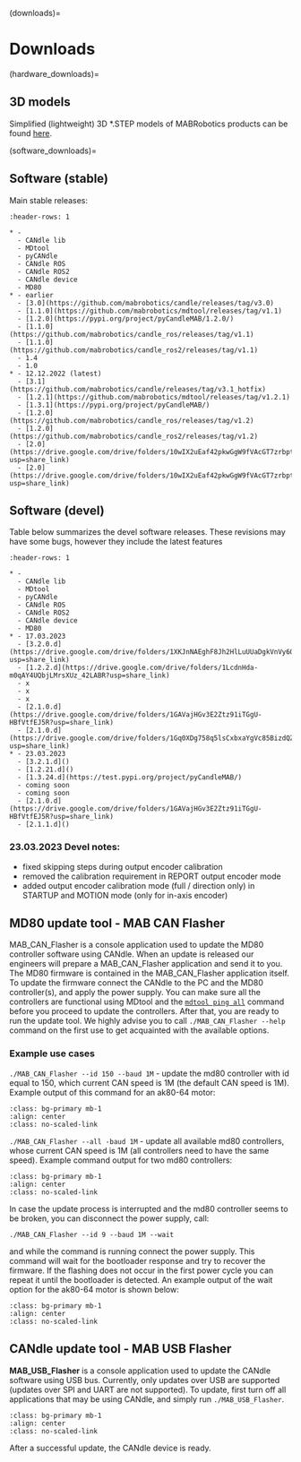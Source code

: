 (downloads)=
# Downloads

(hardware_downloads)=
## 3D models

Simplified (lightweight) 3D *.STEP models of MABRobotics products can be found [here](https://drive.google.com/drive/folders/1HMs3-LDdo9Fq8obLJfhrmhvfJQhLiTa4?usp=sharing).

(software_downloads)=
## Software (stable)

Main stable releases:

```{list-table} 
:header-rows: 1

* - 
  - CANdle lib
  - MDtool
  - pyCANdle
  - CANdle ROS
  - CANdle ROS2
  - CANdle device
  - MD80
* - earlier
  - [3.0](https://github.com/mabrobotics/candle/releases/tag/v3.0)
  - [1.1.0](https://github.com/mabrobotics/mdtool/releases/tag/v1.1)
  - [1.2.0](https://pypi.org/project/pyCandleMAB/1.2.0/)
  - [1.1.0](https://github.com/mabrobotics/candle_ros/releases/tag/v1.1)
  - [1.1.0](https://github.com/mabrobotics/candle_ros2/releases/tag/v1.1)
  - 1.4
  - 1.0
* - 12.12.2022 (latest)
  - [3.1](https://github.com/mabrobotics/candle/releases/tag/v3.1_hotfix)
  - [1.2.1](https://github.com/mabrobotics/mdtool/releases/tag/v1.2.1)
  - [1.3.1](https://pypi.org/project/pyCandleMAB/)
  - [1.2.0](https://github.com/mabrobotics/candle_ros/releases/tag/v1.2)
  - [1.2.0](https://github.com/mabrobotics/candle_ros2/releases/tag/v1.2)
  - [2.0](https://drive.google.com/drive/folders/10wIX2uEaf42pkwGgW9fVAcGT7zrbptN9?usp=share_link)
  - [2.0](https://drive.google.com/drive/folders/10wIX2uEaf42pkwGgW9fVAcGT7zrbptN9?usp=share_link)
```

## Software (devel)

Table below summarizes the devel software releases. These revisions may have some bugs, however they include the latest features

```{list-table} 
:header-rows: 1

* - 
  - CANdle lib
  - MDtool
  - pyCANdle
  - CANdle ROS
  - CANdle ROS2
  - CANdle device
  - MD80
* - 17.03.2023
  - [3.2.0.d](https://drive.google.com/drive/folders/1XKJnNAEghF8Jh2HlLuUUaDgkVnVy6OfJ?usp=share_link)
  - [1.2.2.d](https://drive.google.com/drive/folders/1LcdnHda-m0qAY4UQbjLMrsXUz_42LABR?usp=share_link)
  - x
  - x
  - x
  - [2.1.0.d](https://drive.google.com/drive/folders/1GAVajHGv3E2Ztz91iTGgU-HBfVtfEJ5R?usp=share_link)
  - [2.1.0.d](https://drive.google.com/drive/folders/1Gq0XDg758q5lsCxbxaYgVc85BizdQZzE?usp=share_link)
* - 23.03.2023
  - [3.2.1.d]()
  - [1.2.21.d]()
  - [1.3.24.d](https://test.pypi.org/project/pyCandleMAB/)
  - coming soon
  - coming soon
  - [2.1.0.d](https://drive.google.com/drive/folders/1GAVajHGv3E2Ztz91iTGgU-HBfVtfEJ5R?usp=share_link)
  - [2.1.1.d]()
```

### 23.03.2023 Devel notes:
- fixed skipping steps during output encoder calibration
- removed the calibration requirement in REPORT output encoder mode 
- added output encoder calibration mode (full / direction only) in STARTUP and MOTION mode (only for in-axis encoder)


## MD80 update tool - MAB CAN Flasher 

MAB_CAN_Flasher is a console application used to update the MD80 controller software using CANdle. When an update is released our engineers will prepare a MAB_CAN_Flasher application and send it to you. The MD80 firmware is contained in the MAB_CAN_Flasher application itself. To update the firmware connect the CANdle to the PC and the MD80 controller(s), and apply the power supply. You can make sure all the controllers are functional using MDtool and the [`mdtool ping all`](mdtool_ping) command before you proceed to update the controllers. After that, you are ready to run the update tool. We highly advise you to call `./MAB_CAN_Flasher --help` command on the first use to get acquainted with the available options.

### Example use cases 
`./MAB_CAN_Flasher --id 150 --baud 1M` - update the md80 controller with id equal to 150, which current CAN speed is 1M (the default CAN speed is 1M). Example output of this command for an ak80-64 motor:

```{figure} images/flashing1.png
:class: bg-primary mb-1
:align: center
:class: no-scaled-link
```
`./MAB_CAN_Flasher --all -baud 1M` - update all available md80 controllers, whose current CAN speed is 1M (all controllers need to have the same speed). Example command output for two md80 controllers:

```{figure} images/flashing2.png
:class: bg-primary mb-1
:align: center
:class: no-scaled-link
```

In case the update process is interrupted and the md80 controller seems to be broken, you can disconnect the power supply, call:
```
./MAB_CAN_Flasher --id 9 --baud 1M --wait 
```
and while the command is running connect the power supply. This command will wait for the bootloader response and try to recover the firmware. If the flashing does not occur in the first power cycle you can repeat it until the bootloader is detected. An example output of the wait option for the ak80-64 motor is shown below:

```{figure} images/flashing3_wait.png
:class: bg-primary mb-1
:align: center
:class: no-scaled-link
```

## CANdle update tool - MAB USB Flasher

**MAB_USB_Flasher** is a console application used to update the CANdle software using USB bus. Currently, only updates over USB are supported (updates over SPI and UART are not supported). To update, first turn off all applications that may be using CANdle, and simply run `./MAB_USB_Flasher`.

```{figure} images/mab_usb_flasher.png
:class: bg-primary mb-1
:align: center
:class: no-scaled-link
```

After a successful update, the CANdle device is ready. 


